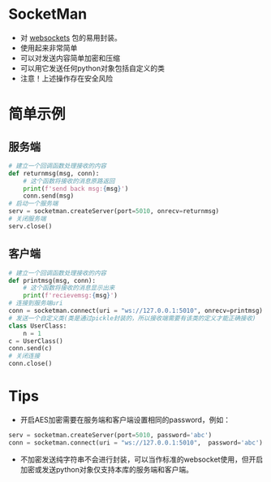 # SocketMan

- 对 [websockets](https://pypi.org/project/websockets/) 包的易用封装。
- 使用起来非常简单
- 可以对发送内容简单加密和压缩
- 可以用它发送任何python对象包括自定义的类
- 注意！上述操作存在安全风险

# 简单示例

## 服务端
```python
# 建立一个回调函数处理接收的内容
def returnmsg(msg, conn):
    # 这个函数将接收的消息原路返回
    print(f'send back msg:{msg}')
    conn.send(msg)
# 启动一个服务端
serv = socketman.createServer(port=5010, onrecv=returnmsg)
# 关闭服务端
serv.close()
```

## 客户端
```python
# 建立一个回调函数处理接收的内容
def printmsg(msg, conn):
    # 这个函数将接收的消息显示出来
    print(f'recievemsg:{msg}')
# 连接到服务端uri
conn = socketman.connect(uri = "ws://127.0.0.1:5010", onrecv=printmsg)
# 发送一个自定义类(类是通过pickle封装的，所以接收端需要有该类的定义才能正确接收)
class UserClass:
    n = 1
c = UserClass()
conn.send(c)
# 关闭连接
conn.close()
```

# Tips
- 开启AES加密需要在服务端和客户端设置相同的password，例如：
```python
serv = socketman.createServer(port=5010, password='abc')
conn = socketman.connect(uri = "ws://127.0.0.1:5010",  password='abc')
```
- 不加密发送纯字符串不会进行封装，可以当作标准的websocket使用，但开启加密或发送python对象仅支持本库的服务端和客户端。